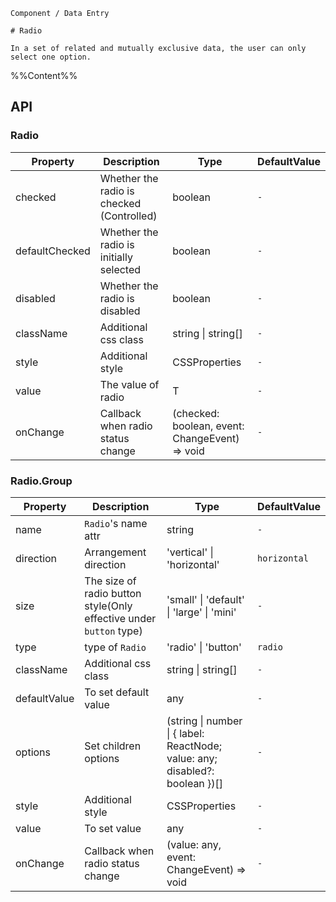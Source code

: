 `````
Component / Data Entry

# Radio

In a set of related and mutually exclusive data, the user can only select one option.
`````

%%Content%%

## API

### Radio

|Property|Description|Type|DefaultValue|
|---|---|---|---|
|checked|Whether the radio is checked (Controlled)|boolean |`-`|
|defaultChecked|Whether the radio is initially selected|boolean |`-`|
|disabled|Whether the radio is disabled|boolean |`-`|
|className|Additional css class|string \| string[] |`-`|
|style|Additional style|CSSProperties |`-`|
|value|The value of radio|T |`-`|
|onChange|Callback when radio status change|(checked: boolean, event: ChangeEvent) => void |`-`|

### Radio.Group

|Property|Description|Type|DefaultValue|
|---|---|---|---|
|name|`Radio`'s name attr|string |`-`|
|direction|Arrangement direction|'vertical' \| 'horizontal' |`horizontal`|
|size|The size of radio button style(Only effective under `button` type)|'small' \| 'default' \| 'large' \| 'mini' |`-`|
|type|type of `Radio`|'radio' \| 'button' |`radio`|
|className|Additional css class|string \| string[] |`-`|
|defaultValue|To set default value|any |`-`|
|options|Set children options|(string \| number \| { label: ReactNode; value: any; disabled?: boolean })[] |`-`|
|style|Additional style|CSSProperties |`-`|
|value|To set value|any |`-`|
|onChange|Callback when radio status change|(value: any, event: ChangeEvent) => void |`-`|
